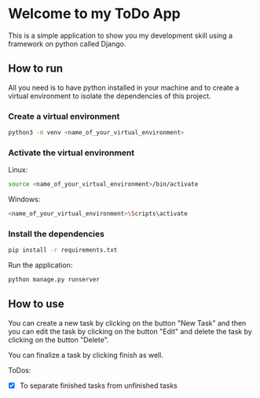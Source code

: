 # Welcome to my ToDo App

This is a simple application to show you my development skill using a framework on python called Django.

## How to run

All you need is to have python installed in your machine and to create a virtual environment to isolate the dependencies
of this project.

### Create a virtual environment

```bash
python3 -m venv <name_of_your_virtual_environment>
```

### Activate the virtual environment

Linux:

```bash
source <name_of_your_virtual_environment>/bin/activate
```

Windows:

```bash
<name_of_your_virtual_environment>\Scripts\activate
```

### Install the dependencies

```bash
pip install -r requirements.txt
```

Run the application:

```bash
python manage.py runserver
```

## How to use

You can create a new task by clicking on the button "New Task" and then you can edit the task by clicking on the
button "Edit" and delete the task by clicking on the button "Delete".

You can finalize a task by clicking finish as well.

ToDos:

- [x] To separate finished tasks from unfinished tasks